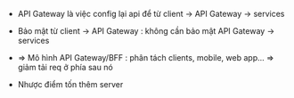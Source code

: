 + API Gateway là việc config lại api để từ client -> API Gateway -> services 
+ Bảo mật từ client -> API Gateway : không cần bảo mật API Gateway -> services

+ => Mô hình API Gateway/BFF : phân tách clients, mobile, web app... => giảm tải req ở phía sau nó
+ Nhược điểm tốn thêm server 